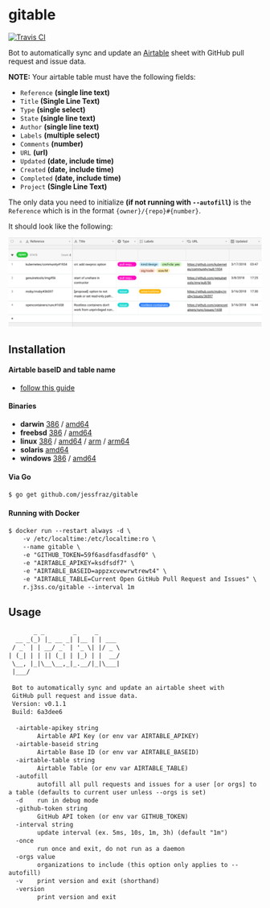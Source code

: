 # gitable

[![Travis CI](https://travis-ci.org/jessfraz/gitable.svg?branch=master)](https://travis-ci.org/jessfraz/gitable)

Bot to automatically sync and update an [Airtable](https://airtable.com) sheet with 
GitHub pull request and issue data.


**NOTE:** Your airtable table must have the following fields: 
- `Reference` **(single line text)**
- `Title` **(Single Line Text)** 
- `Type` **(single select)**
- `State` **(single line text)**
- `Author` **(single line text)**
- `Labels` **(multiple select)**
- `Comments` **(number)**
- `URL` **(url)**
- `Updated` **(date, include time)**
- `Created` **(date, include  time)**
- `Completed` **(date, include time)**
- `Project` **(Single Line Text)**

The only data you need to initialize **(if not running with `--autofill`)** 
is the `Reference` which is in the format
`{owner}/{repo}#{number}`.

It should look like the following:

![airtable.png](airtable.png)


## Installation

#### Airtable baseID and table name

 - [follow this guide](http://help.grow.com/connecting-your-data-internal-and-project-management/airtable/airtable-how-to-connect)

#### Binaries

- **darwin** [386](https://github.com/jessfraz/gitable/releases/download/v0.1.1/gitable-darwin-386) / [amd64](https://github.com/jessfraz/gitable/releases/download/v0.1.1/gitable-darwin-amd64)
- **freebsd** [386](https://github.com/jessfraz/gitable/releases/download/v0.1.1/gitable-freebsd-386) / [amd64](https://github.com/jessfraz/gitable/releases/download/v0.1.1/gitable-freebsd-amd64)
- **linux** [386](https://github.com/jessfraz/gitable/releases/download/v0.1.1/gitable-linux-386) / [amd64](https://github.com/jessfraz/gitable/releases/download/v0.1.1/gitable-linux-amd64) / [arm](https://github.com/jessfraz/gitable/releases/download/v0.1.1/gitable-linux-arm) / [arm64](https://github.com/jessfraz/gitable/releases/download/v0.1.1/gitable-linux-arm64)
- **solaris** [amd64](https://github.com/jessfraz/gitable/releases/download/v0.1.1/gitable-solaris-amd64)
- **windows** [386](https://github.com/jessfraz/gitable/releases/download/v0.1.1/gitable-windows-386) / [amd64](https://github.com/jessfraz/gitable/releases/download/v0.1.1/gitable-windows-amd64)

#### Via Go

```bash
$ go get github.com/jessfraz/gitable
```

#### Running with Docker

```console
$ docker run --restart always -d \
    -v /etc/localtime:/etc/localtime:ro \
    --name gitable \
    -e "GITHUB_TOKEN=59f6asdfasdfasdf0" \
    -e "AIRTABLE_APIKEY=ksdfsdf7" \
    -e "AIRTABLE_BASEID=appzxcvewrwtrewt4" \
    -e "AIRTABLE_TABLE=Current Open GitHub Pull Request and Issues" \
    r.j3ss.co/gitable --interval 1m
```

## Usage

```console
       _ _        _     _
  __ _(_) |_ __ _| |__ | | ___
 / _` | | __/ _` | '_ \| |/ _ \
| (_| | | || (_| | |_) | |  __/
 \__, |_|\__\__,_|_.__/|_|\___|
 |___/

 Bot to automatically sync and update an airtable sheet with
 GitHub pull request and issue data.
 Version: v0.1.1
 Build: 6a3dee6

  -airtable-apikey string
        Airtable API Key (or env var AIRTABLE_APIKEY)
  -airtable-baseid string
        Airtable Base ID (or env var AIRTABLE_BASEID)
  -airtable-table string
        Airtable Table (or env var AIRTABLE_TABLE)
  -autofill
        autofill all pull requests and issues for a user [or orgs] to a table (defaults to current user unless --orgs is set)
  -d    run in debug mode
  -github-token string
        GitHub API token (or env var GITHUB_TOKEN)
  -interval string
        update interval (ex. 5ms, 10s, 1m, 3h) (default "1m")
  -once
        run once and exit, do not run as a daemon
  -orgs value
        organizations to include (this option only applies to --autofill)
  -v    print version and exit (shorthand)
  -version
        print version and exit
```
